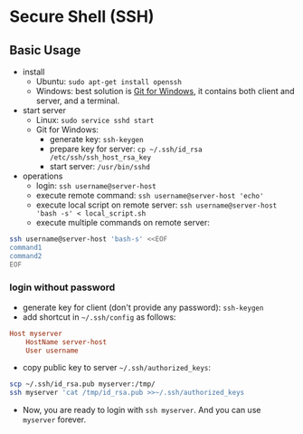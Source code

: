 
# Secure Shell (SSH)

## Basic Usage

  * install
    * Ubuntu: `sudo apt-get install openssh`
    * Windows: best solution is [Git for Windows](https://gitforwindows.org/), it contains both client and server, and a terminal.
  * start server
    * Linux: `sudo service sshd start`
    * Git for Windows: 
      * generate key: `ssh-keygen`
      * prepare key for server: `cp ~/.ssh/id_rsa /etc/ssh/ssh_host_rsa_key`
      * start server: `/usr/bin/sshd`
  * operations
    * login: `ssh username@server-host`
    * execute remote command: `ssh username@server-host 'echo'`
    * execute local script on remote server: `ssh username@server-host 'bash -s' < local_script.sh`
    * execute multiple commands on remote server:
```bash
ssh username@server-host 'bash-s' <<EOF
command1
command2
EOF
```
### login without password
  * generate key for client (don't provide any password): `ssh-keygen`
  * add shortcut in `~/.ssh/config` as follows: 
```conf
Host myserver
    HostName server-host
    User username
```
  * copy public key to server `~/.ssh/authorized_keys`: 
```bash
scp ~/.ssh/id_rsa.pub myserver:/tmp/
ssh myserver 'cat /tmp/id_rsa.pub >>~/.ssh/authorized_keys
```
  * Now, you are ready to login with `ssh myserver`. And you can use `myserver` forever.
